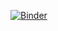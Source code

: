 [![Binder](https://mybinder.org/badge_logo.svg)](https://mybinder.org/v2/gh/Myrtilles/IAD_tasks/main?labpath=https%3A%2F%2Fgithub.com%2FMyrtilles%2FIAD_tasks%2Ftree%2Fmain%2Ftask2%2520%2810.10.2023%29)
